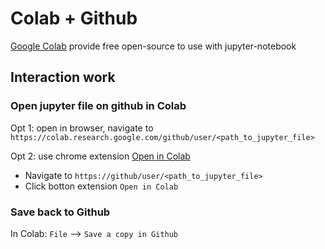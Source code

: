 # Colab + Github

[Google Colab](https://colab.research.google.com/) provide free open-source to use with jupyter-notebook

## Interaction work
### Open jupyter file on github in Colab

Opt 1: open in browser, navigate to `https://colab.research.google.com/github/user/<path_to_jupyter_file>`

Opt 2: use chrome extension [Open in Colab](https://chrome.google.com/webstore/detail/open-in-colab/iogfkhleblhcpcekbiedikdehleodpjo)
- Navigate to `https://github/user/<path_to_jupyter_file>`
- Click botton extension `Open in Colab`

### Save back to Github

In Colab: `File` --> `Save a copy in Github`